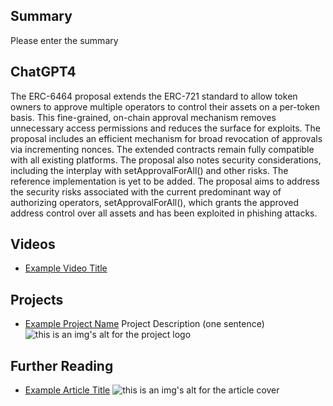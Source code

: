 ## Summary

Please enter the summary

## ChatGPT4

The ERC-6464 proposal extends the ERC-721 standard to allow token owners to approve multiple operators to control their assets on a per-token basis. This fine-grained, on-chain approval mechanism removes unnecessary access permissions and reduces the surface for exploits. The proposal includes an efficient mechanism for broad revocation of approvals via incrementing nonces. The extended contracts remain fully compatible with all existing platforms. The proposal also notes security considerations, including the interplay with setApprovalForAll() and other risks. The reference implementation is yet to be added. The proposal aims to address the security risks associated with the current predominant way of authorizing operators, setApprovalForAll(), which grants the approved address control over all assets and has been exploited in phishing attacks.

## Videos

- [Example Video Title](https://www.youtube.com/watch?v=TDGq4aeevgY)

## Projects

- [Example Project Name](https://xxxx.xxx/xxxxx) Project Description (one sentence) ![this is an img's alt for the project logo](https://xxxx.xxx/project-logo.xxx)

## Further Reading

- [Example Article Title](https://xxxx.xxx/xxxxx) ![this is an img's alt for the article cover](https://xxxx.xxx/article-cover.xxx)
